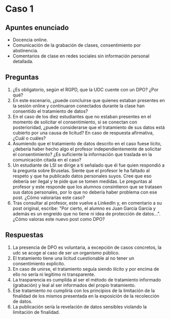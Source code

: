 # Caso 1
## Apuntes enunciado

- Docencia online.
- Comunicación de la grabación de clases, consentimiento por abstinencia.
- Comentarios de clase en redes sociales sin información personal detallada.
## Preguntas
1. ¿Es obligatorio, según el RGPD, que la UDC cuente con un DPO? ¿Por qué?
2. En este escenario, ¿puede concluirse que quienes estaban presentes en la sesión online y continuaron conectados durante la clase han consentido el tratamiento de datos?
3. En el caso de los diez estudiantes que no estaban presentes en el momento de solicitar el consentimiento, si se conectan con posterioridad, ¿puede considerarse que el tratamiento de sus datos está cubierto por una causa de licitud? En caso de respuesta afirmativa, ¿Cuál o cuáles?
4. Asumiendo que el tratamiento de datos descrito en el caso fuese lícito, ¿debería haber hecho algo el profesor independientemente de solicitar el consentimiento? ¿Es suficiente la información que traslada en la comunicación citada en el caso?
5. Un estudiante de LSI se dirige a ti señalado que él fue quien respondió a la pregunta sobre Bruselas. Siente que el profesor le ha faltado al respeto y que ha publicado datos personales suyos. Cree que eso debería ser ilegal y te pide que se tomen medidas. Le preguntas al profesor y este responde que los alumnos consintieron que se tratasen sus datos personales, por lo que no debería haber problema con ese post. ¿Cómo valorarías este caso?
6. Tras consultar al profesor, este vuelve a LinkedIn y, en comentario a su post original, escribe: "Por cierto, el alumno es Juan García García y además es un engreído que no tiene ni idea de protección de datos…". ¿Cómo valoras este nuevo post como DPO?
## Respuestas
1. La presencia de DPO es voluntaria, a excepción de casos concretos, la udc se acoge al caso de ser un organismo público.
2. El tratamiento tiene una licitud cuestionable al no tener un consentimiento explícito.
3. En caso de unirse, el tratamiento seguía siendo ilícito y por encima de ello no sería ni legítimo ni transparente.
4. La trasparencia es cumplida al ser el método de tratamiento informado (grabación) y leal al ser informados del propio tratamiento.
5. Ese tratamiento no cumpliría con los principios de la limitación de la finalidad de los mismos presentada en la exposición de la recolección de datos.
6. La publicación sería la revelación de datos sensibles violando la limitación de finalidad.